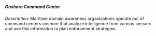 ##### **Onshore Command Center**

*Description:*
Maritime domain awareness organizations operate out of command centers onshore that analyze intelligence from various sensors and use this information to plan enforcement strategies. 

